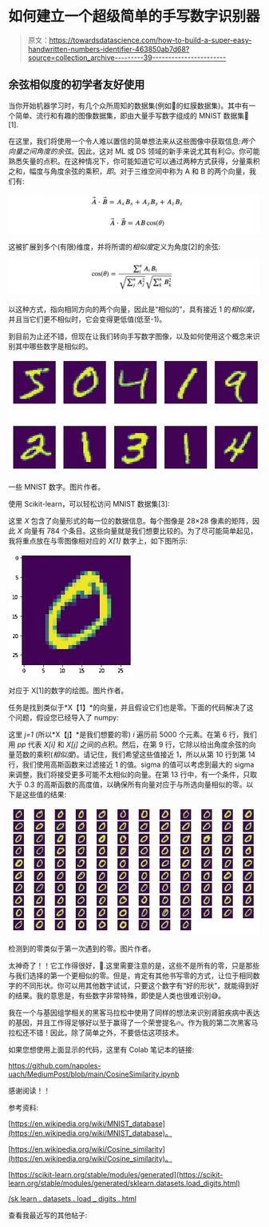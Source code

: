 # 如何建立一个超级简单的手写数字识别器

> 原文：<https://towardsdatascience.com/how-to-build-a-super-easy-handwritten-numbers-identifier-463850ab7d68?source=collection_archive---------39----------------------->

## 余弦相似度的初学者友好使用

当你开始机器学习时，有几个众所周知的数据集(例如🥀的虹膜数据集)。其中有一个简单、流行和有趣的图像数据集，即由大量手写数字组成的 MNIST 数据集📝 [1].

在这里，我们将使用一个令人难以置信的简单想法来从这些图像中获取信息:*两个向量之间角度的余弦*。因此，这对 ML 或 DS 领域的新手来说尤其有利😉。你可能熟悉矢量的点积。在这种情况下，你可能知道它可以通过两种方式获得，分量乘积之和，幅度与角度余弦的乘积，*即*。对于三维空间中称为 A 和 B 的两个向量，我们有:

![](img/095a52975584cc26abe157961f021d6f.png)

这被扩展到多个(有限)维度，并将所谓的*相似度*定义为角度[2]的余弦:

![](img/4eea842a2a8bd9ec07d55ddeb0bd846b.png)

以这种方式，指向相同方向的两个向量，因此是“相似的”，具有接近 1 的*相似度*，并且当它们更不相似时，它会变得更低值(低至-1)。

到目前为止还不错，但现在让我们转向手写数字图像，以及如何使用这个概念来识别其中哪些数字是相似的。

![](img/07f4cd52c93248b95f0577e821edfbdf.png)

一些 MNIST 数字。图片作者。

使用 Scikit-learn，可以轻松访问 MNIST 数据集[3]:

这里 *X* 包含了向量形式的每一位的数据信息。每个图像是 28×28 像素的矩阵，因此 *X* 向量有 784 个条目。这些向量就是我们想要比较的。为了尽可能简单起见，我将重点放在与零图像相对应的 *X[1]* 数字上，如下图所示:

![](img/28325bd43d420710e48320065cc549d3.png)

对应于 X[1]的数字的绘图。图片作者。

任务是找到类似于*X【1】*的向量，并且假设它们也是零。下面的代码解决了这个问题，假设您已经导入了 numpy:

这里 *j=1* (所以*X【j】*是我们想要的零) *i* 遍历前 5000 个元素。在第 6 行，我们用 *pp* 代表 *X[i]* 和 *X[j]* 之间的点积。然后，在第 9 行，它除以给出角度余弦的向量范数的乘积(*相似度*)。请记住，我们希望这些值接近 1，所以从第 10 行到第 14 行，我们使用高斯函数来过滤接近 1 的值。sigma 的值可以考虑到最大的 sigma 来调整，我们将接受更多可能不太相似的向量。在第 13 行中，有一个条件，只取大于 0.3 的高斯函数的高度值，以确保所有向量对应于与所选向量相似的零。以下是这些值的结果:

![](img/eada1e1335fa65c148160a1d11f0f6a0.png)

检测到的零类似于第一次遇到的零。图片作者。

太神奇了！！它工作得很好，🥂.这里需要注意的是，这些不是所有的零，只是那些与我们选择的第一个更相似的零。但是，肯定有其他书写零的方式，让位于相同数字的不同形状。你可以用其他数字试试，只要这个数字有“好的形状”，就能得到好的结果。我的意思是，有些数字非常特殊，即使是人类也很难识别😅。

我在一个与基因组学相关的黑客马拉松中使用了同样的想法来识别肾脏疾病中表达的基因，并且工作得足够好以至于赢得了一个荣誉提名🔥。作为我的第二次黑客马拉松还不错！因此，除了简单之外，不要低估这项技术。

如果您想使用上面显示的代码，这里有 Colab 笔记本的链接:

<https://github.com/napoles-uach/MediumPost/blob/main/CosineSimilarity.ipynb>  

感谢阅读！！

参考资料:

[https://en.wikipedia.org/wiki/MNIST_database](https://en.wikipedia.org/wiki/MNIST_database)。

[https://en.wikipedia.org/wiki/Cosine_similarity](https://en.wikipedia.org/wiki/Cosine_similarity)。

[https://scikit-learn.org/stable/modules/generated](https://scikit-learn.org/stable/modules/generated/sklearn.datasets.load_digits.html)

[/sk learn . datasets . load _ digits . html](https://scikit-learn.org/stable/modules/generated/sklearn.datasets.load_digits.html)

查看我最近写的其他帖子:

</making-network-graphs-interactive-with-python-and-pyvis-b754c22c270>  </identifying-protein-ligand-interactions-with-colab-2cfd26ed469a>  </graph-convolutional-nets-for-classifying-covid-19-incidence-on-states-3a8c20ebac2b> 
